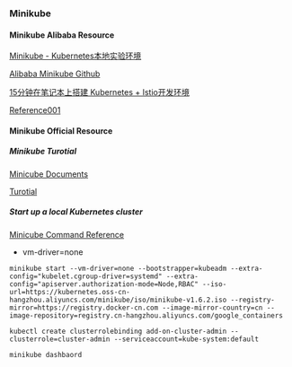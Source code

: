 ### Minikube
#### Minikube Alibaba Resource
[Minikube - Kubernetes本地实验环境](https://yq.aliyun.com/articles/221687)

[Alibaba Minikube Github](https://github.com/AliyunContainerService/minikube)

[15分钟在笔记本上搭建 Kubernetes + Istio开发环境](https://yq.aliyun.com/articles/672675?spm=a2c4e.11153940.0.0.7dd54cec9MRAfu)

[Reference001](https://blog.csdn.net/qq_26819733/article/details/83591891)
#### Minikube Official Resource
##### Minikube Turotial
[Minicube Documents](https://kubernetes.io/docs/tasks/tools/install-minikube/)

[Turotial](https://blog.csdn.net/qq_26819733/article/details/83591891)
##### Start up a local Kubernetes cluster
[Minicube Command Reference](https://github.com/kubernetes/minikube/issues/5860)
- vm-driver=none
```
minikube start --vm-driver=none --bootstrapper=kubeadm --extra-config="kubelet.cgroup-driver=systemd" --extra-config="apiserver.authorization-mode=Node,RBAC" --iso-url=https://kubernetes.oss-cn-hangzhou.aliyuncs.com/minikube/iso/minikube-v1.6.2.iso --registry-mirror=https://registry.docker-cn.com --image-mirror-country=cn --image-repository=registry.cn-hangzhou.aliyuncs.com/google_containers

kubectl create clusterrolebinding add-on-cluster-admin --clusterrole=cluster-admin --serviceaccount=kube-system:default

minikube dashbaord
```
